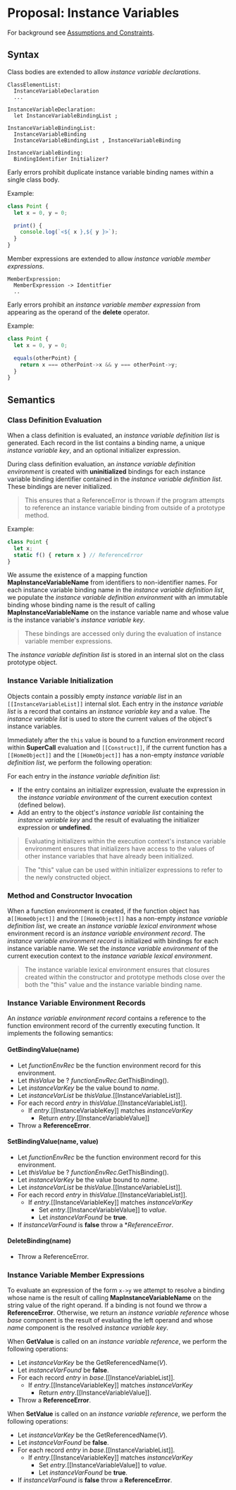 # Proposal: Instance Variables

For background see [Assumptions and Constraints](../docs/assumptions-and-constraints.md).

## Syntax

Class bodies are extended to allow *instance variable declarations*.

```
ClassElementList:
  InstanceVariableDeclaration
  ...

InstanceVariableDeclaration:
  let InstanceVariableBindingList ;

InstanceVariableBindingList:
  InstanceVariableBinding
  InstanceVariableBindingList , InstanceVariableBinding

InstanceVariableBinding:
  BindingIdentifier Initializer?
```

Early errors prohibit duplicate instance variable binding names within a single class body.

Example:

```js
class Point {
  let x = 0, y = 0;

  print() {
    console.log(`<${ x },${ y }>`);
  }
}
```

Member expressions are extended to allow *instance variable member expressions*.

```
MemberExpression:
  MemberExpression -> Identitfier
  ..
```

Early errors prohibit an *instance variable member expression* from appearing as the operand of the **delete** operator.

Example:

```js
class Point {
  let x = 0, y = 0;

  equals(otherPoint) {
    return x === otherPoint->x && y === otherPoint->y;
  }
}
```

## Semantics

### Class Definition Evaluation

When a class definition is evaluated, an *instance variable definition list* is generated. Each record in the list contains a binding name, a unique *instance variable key*, and an optional initializer expression.

During class definition evaluation, an *instance variable definition environment* is created with **uninitialized** bindings for each instance variable binding identifier contained in the *instance variable definition list*. These bindings are never initialized.

> This ensures that a ReferenceError is thrown if the program attempts to reference an instance variable binding from outside of a prototype method.

Example:

```js
class Point {
  let x;
  static f() { return x } // ReferenceError
}
```

We assume the existence of a mapping function **MapInstanceVariableName** from identifiers to non-identifier names. For each instance variable binding name in the *instance variable definition list*, we populate the *instance variable definition environment* with an immutable binding whose binding name is the result of calling **MapInstanceVariableName** on the instance variable name and whose value is the instance variable's *instance variable key*.

> These bindings are accessed only during the evaluation of instance variable member expressions.

The *instance variable definition list* is stored in an internal slot on the class prototype object.

### Instance Variable Initialization

Objects contain a possibly empty *instance variable list* in an `[[InstanceVariableList]]` internal slot. Each entry in the *instance variable list* is a record that contains an *instance variable key* and a value. The *instance variable list* is used to store the current values of the object's instance variables.

Immediately after the `this` value is bound to a function environment record within **SuperCall** evaluation and `[[Construct]]`, if the current function has a `[[HomeObject]]` and the `[[HomeObject]]` has a non-empty *instance variable definition list*, we perform the following operation:

For each entry in the *instance variable definition list*:

- If the entry contains an initializer expression, evaluate the expression in the *instance variable environment* of the current execution context (defined below).
- Add an entry to the object's *instance variable list* containing the *instance variable key* and the result of evaluating the initializer expression or **undefined**.

> Evaluating initializers within the execution context's instance variable environment ensures that initializers have access to the values of other instance variables that have already been initialized.

> The "this" value can be used within initializer expressions to refer to the newly constructed object.

### Method and Constructor Invocation

When a function environment is created, if the function object has a`[[HomeObject]]` and the `[[HomeObject]]` has a non-empty *instance variable definition list*, we create an *instance variable lexical environment* whose environment record is an *instance variable environment record*. The *instance variable environment record* is initialized with bindings for each instance variable name. We set the *instance variable environment* of the current execution context to the *instance variable lexical environment*.

> The instance variable lexical environment ensures that closures created within the constructor and prototype methods close over the both the "this" value and the instance variable binding name.

### Instance Variable Environment Records

An *instance variable environment record* contains a reference to the function environment record of the currently executing function. It implements the following semantics:

#### GetBindingValue(name)

- Let *functionEnvRec* be the function environment record for this environment.
- Let *thisValue* be ? *functionEnvRec*.GetThisBinding().
- Let *instanceVarKey* be the value bound to *name*.
- Let *instanceVarList* be *thisValue*.[[InstanceVariableList]].
- For each record *entry* in *thisValue*.[[InstanceVariableList]].
  - If *entry*.[[InstanceVariableKey]] matches *instanceVarKey*
    - Return *entry*.[[InstanceVariableValue]]
- Throw a **ReferenceError**.

#### SetBindingValue(name, value)

- Let *functionEnvRec* be the function environment record for this environment.
- Let *thisValue* be ? *functionEnvRec*.GetThisBinding().
- Let *instanceVarKey* be the value bound to *name*.
- Let *instanceVarList* be *thisValue*.[[InstanceVariableList]].
- For each record *entry* in *thisValue*.[[InstanceVariableList]].
  - If *entry*.[[InstanceVariableKey]] matches *instanceVarKey*
    - Set *entry*.[[InstanceVariableValue]] to *value*.
    - Let *instanceVarFound* be **true**.
- If *instanceVarFound* is **false** throw a **ReferenceError*.

#### DeleteBinding(name)

- Throw a ReferenceError.

### Instance Variable Member Expressions

To evaluate an expression of the form `x->y` we attempt to resolve a binding whose name is the result of calling **MapInstanceVariableName** on the string value of the right operand. If a binding is not found we throw a **ReferenceError**. Otherwise, we return an *instance variable reference* whose *base* component is the result of evaluating the left operand and whose *name* component is the resolved *instance variable key*.

When **GetValue** is called on an *instance variable reference*, we perform the following operations:

- Let *instanceVarKey* be the GetReferencedName(*V*).
- Let *instanceVarFound* be **false**.
- For each record *entry* in *base*.[[InstanceVariableList]].
  - If *entry*.[[InstanceVariableKey]] matches *instanceVarKey*
    - Return *entry*.[[InstanceVariableValue]].
- Throw a **ReferenceError**.

When **SetValue** is called on an *instance variable reference*, we perform the following operations:

- Let *instanceVarKey* be the GetReferencedName(*V*).
- Let *instanceVarFound* be **false**.
- For each record *entry* in *base*.[[InstanceVariableList]].
  - If *entry*.[[InstanceVariableKey]] matches *instanceVarKey*
    - Set *entry*.[[InstanceVariableValue]] to *value*.
    - Let *instanceVarFound* be **true**.
- If *instanceVarFound* is **false** throw a **ReferenceError**.
